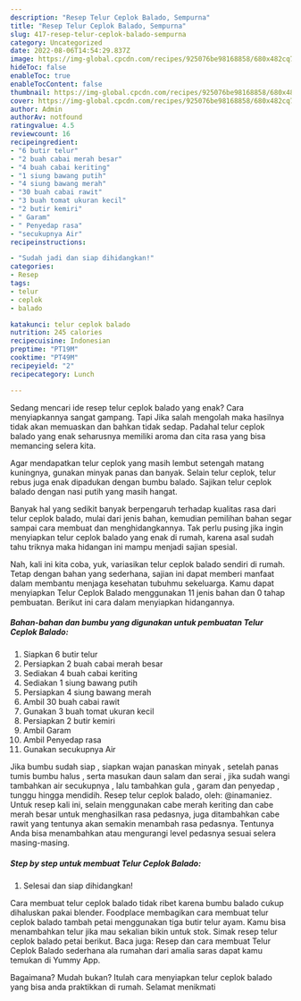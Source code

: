 ```yaml
---
description: "Resep Telur Ceplok Balado, Sempurna"
title: "Resep Telur Ceplok Balado, Sempurna"
slug: 417-resep-telur-ceplok-balado-sempurna
category: Uncategorized
date: 2022-08-06T14:54:29.837Z
image: https://img-global.cpcdn.com/recipes/925076be98168858/680x482cq70/telur-ceplok-balado-foto-resep-utama.jpg
hideToc: false
enableToc: true
enableTocContent: false
thumbnail: https://img-global.cpcdn.com/recipes/925076be98168858/680x482cq70/telur-ceplok-balado-foto-resep-utama.jpg
cover: https://img-global.cpcdn.com/recipes/925076be98168858/680x482cq70/telur-ceplok-balado-foto-resep-utama.jpg
author: Admin
authorAv: notfound
ratingvalue: 4.5
reviewcount: 16
recipeingredient:
- "6 butir telur"
- "2 buah cabai merah besar"
- "4 buah cabai keriting"
- "1 siung bawang putih"
- "4 siung bawang merah"
- "30 buah cabai rawit"
- "3 buah tomat ukuran kecil"
- "2 butir kemiri"
- " Garam"
- " Penyedap rasa"
- "secukupnya Air"
recipeinstructions:

- "Sudah jadi dan siap dihidangkan!"
categories:
- Resep
tags:
- telur
- ceplok
- balado

katakunci: telur ceplok balado 
nutrition: 245 calories
recipecuisine: Indonesian
preptime: "PT19M"
cooktime: "PT49M"
recipeyield: "2"
recipecategory: Lunch

---
```



Sedang mencari ide resep telur ceplok balado yang enak? Cara menyiapkannya sangat gampang. Tapi Jika salah mengolah maka hasilnya tidak akan memuaskan dan bahkan tidak sedap. Padahal telur ceplok balado yang enak seharusnya memiliki aroma dan cita rasa yang bisa memancing selera kita.


Agar mendapatkan telur ceplok yang masih lembut setengah matang kuningnya, gunakan minyak panas dan banyak. Selain telur ceplok, telur rebus juga enak dipadukan dengan bumbu balado. Sajikan telur ceplok balado dengan nasi putih yang masih hangat.

Banyak hal yang sedikit banyak berpengaruh terhadap kualitas rasa dari telur ceplok balado, mulai dari jenis bahan, kemudian pemilihan bahan segar sampai cara membuat dan menghidangkannya. Tak perlu pusing jika ingin menyiapkan telur ceplok balado yang enak di rumah, karena asal sudah tahu triknya maka hidangan ini mampu menjadi sajian spesial.


Nah, kali ini kita coba, yuk, variasikan telur ceplok balado sendiri di rumah. Tetap dengan bahan yang sederhana, sajian ini dapat memberi manfaat dalam membantu menjaga kesehatan tubuhmu sekeluarga. Kamu dapat menyiapkan Telur Ceplok Balado menggunakan 11 jenis bahan dan 0 tahap pembuatan. Berikut ini cara dalam menyiapkan hidangannya.

<!--inarticleads1-->

##### Bahan-bahan dan bumbu yang digunakan untuk pembuatan Telur Ceplok Balado:

1. Siapkan 6 butir telur
1. Persiapkan 2 buah cabai merah besar
1. Sediakan 4 buah cabai keriting
1. Sediakan 1 siung bawang putih
1. Persiapkan 4 siung bawang merah
1. Ambil 30 buah cabai rawit
1. Gunakan 3 buah tomat ukuran kecil
1. Persiapkan 2 butir kemiri
1. Ambil  Garam
1. Ambil  Penyedap rasa
1. Gunakan secukupnya Air


Jika bumbu sudah siap , siapkan wajan panaskan minyak , setelah panas tumis bumbu halus , serta masukan daun salam dan serai , jika sudah wangi tambahkan air secukupnya , lalu tambahkan gula , garam dan penyedap , tunggu hingga mendidih. Resep telur ceplok balado, oleh: @inamaniez. Untuk resep kali ini, selain menggunakan cabe merah keriting dan cabe merah besar untuk menghasilkan rasa pedasnya, juga ditambahkan cabe rawit yang tentunya akan semakin menambah rasa pedasnya. Tentunya Anda bisa menambahkan atau mengurangi level pedasnya sesuai selera masing-masing. 

<!--inarticleads2-->

##### Step by step untuk membuat Telur Ceplok Balado:


1. Selesai dan siap dihidangkan!

Cara membuat telur ceplok balado tidak ribet karena bumbu balado cukup dihaluskan pakai blender. Foodplace membagikan cara membuat telur ceplok balado tambah petai menggunakan tiga butir telur ayam. Kamu bisa menambahkan telur jika mau sekalian bikin untuk stok. Simak resep telur ceplok balado petai berikut. Baca juga: Resep dan cara membuat Telur Ceplok Balado sederhana ala rumahan dari amalia saras dapat kamu temukan di Yummy App. 

Bagaimana? Mudah bukan? Itulah cara menyiapkan telur ceplok balado yang bisa anda praktikkan di rumah. Selamat menikmati
